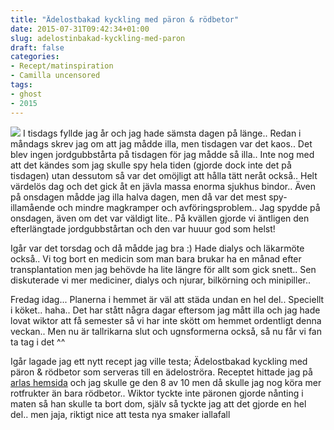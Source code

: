 ```yaml
---
title: "Ädelostbakad kyckling med päron & rödbetor"
date: 2015-07-31T09:42:34+01:00
slug: adelostinbakad-kyckling-med-paron
draft: false
categories:
- Recept/matinspiration
- Camilla uncensored
tags:
- ghost
- 2015
---
```


![](/assets/images/ghost/2015/07/redwhitehalloween.jpg)
I tisdags fyllde jag år och jag hade sämsta dagen på länge.. Redan i måndags skrev jag om att jag mådde illa, men tisdagen var det kaos.. Det blev ingen jordgubbstårta på tisdagen för jag mådde så illa.. 
Inte nog med att det kändes som jag skulle spy hela tiden (gjorde dock inte det på tisdagen) utan dessutom så var det omöjligt att hålla tätt neråt också.. Helt värdelös dag och det gick åt en jävla massa enorma sjukhus bindor..
Även på onsdagen mådde jag illa halva dagen, men då var det mest spy-illamående och mindre magkramper och avföringsproblem.. Jag spydde på onsdagen, även om det var väldigt lite.. 
På kvällen gjorde vi äntligen den efterlängtade jordgubbstårtan och den var huuur god som helst!

Igår var det torsdag och då mådde jag bra :) Hade dialys och läkarmöte också.. Vi tog bort en medicin som man bara brukar ha en månad efter transplantation men jag behövde ha lite längre för allt som gick snett.. Sen diskuterade vi mer mediciner, dialys och njurar, bilkörning och minipiller..

Fredag idag... Planerna i hemmet är väl att städa undan en hel del.. Speciellt i köket.. haha.. Det har stått några dagar eftersom jag mått illa och jag hade lovat wiktor att få semester så vi har inte skött om hemmet ordentligt denna veckan.. Men nu är tallrikarna slut och ugnsformerna också, så nu får vi fan ta tag i det ^^

Igår lagade jag ett nytt recept jag ville testa; Ädelostbakad kyckling med päron & rödbetor som serveras till en ädeloströra.
Receptet hittade jag på [arlas hemsida](http://www.arla.se/recept/adelostbakad-kyckling/) och jag skulle ge den 8 av 10 men då skulle jag nog köra mer rotfrukter än bara rödbetor.. Wiktor tyckte inte päronen gjorde nånting i maten så han skulle ta bort dom, själv så tyckte jag att det gjorde en hel del.. men jaja, riktigt nice att testa nya smaker iallafall 
